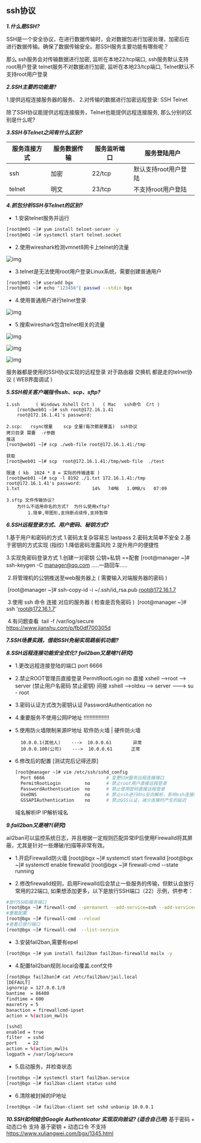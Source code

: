## ssh协议



***1.什么是SSH?***

SSH是一个安全协议，在进行数据传输时，会对数据包进行加密处理，加密后在进行数据传输。确保了数据传输安全。那SSH服务主要功能有哪些呢？

那么
ssh服务会对传输数据进行加密, 监听在本地22/tcp端口, ssh服务默认支持root用户登录
telnet服务不对数据进行加密, 监听在本地23/tcp端口, Telnet默认不支持root用户登录



***2.SSH主要的功能是?***

1.提供远程连接服务器的服务、
2.对传输的数据进行加密远程登录:
	SSH
	Telnet

除了SSH协议能提供远程连接服务，Telnet也能提供远程连接服务, 那么分别的区别是什么呢?



***3.SSH与Telnet之间有什么区别?***



| 服务连接方式 | 服务数据传输 | 服务监听端口 | 服务登陆用户         |
| ------------ | ------------ | ------------ | -------------------- |
| ssh          | 加密         | 22/tcp       | 默认支持root用户登陆 |
| telnet       | 明文         | 23/tcp       | 不支持root用户登陆   |



***4.抓包分析SSH与Telnet的区别?***

- 1.安装telnet服务并运行

```bash
[root@m01 ~]# yum install telnet-server -y
[root@m01 ~]# systemctl start telnet.socket
```

- 2.使用wireshark检测vmnet8网卡上telnet的流量

![img](https://img2018.cnblogs.com/blog/1488697/201905/1488697-20190528080614855-128893226.jpg)

- 3.telnet是无法使用root用户登录Linux系统，需要创建普通用户

```bash
[root@m01 ~]# useradd bgx
[root@m01 ~]# echo "123456"| passwd --stdin bgx
```

- 4.使用普通用户进行telnet登录

![img](https://img2018.cnblogs.com/blog/1488697/201905/1488697-20190528080628416-1863083057.jpg)

- 5.搜索wireshark包含telnet相关的流量

![img](https://img2018.cnblogs.com/blog/1488697/201905/1488697-20190528080702066-301158469.jpg)

![img](https://img2018.cnblogs.com/blog/1488697/201905/1488697-20190528080718743-1264603116.jpg)

![img](https://img2018.cnblogs.com/blog/1488697/201905/1488697-20190528080727476-1560728391.jpg)

服务器都是使用的SSH协议实现的远程登录
对于路由器  交换机  都是走的telnet协议  (  WEB界面调试  )

***5.SSH相关客户端指令ssh、scp、sftp?***



	1.ssh      ( Windows Xshell Crt )   ( Mac   ssh命令  Crt )
		[root@web01 ~]# ssh root@172.16.1.41
		root@172.16.1.41's password: 
	
	2.scp:   rsync增量    scp 全量(每次都是覆盖)  ssh协议
	拷贝目录 需要  -r参数
	推送
	[root@web01 ~]# scp ./web-file root@172.16.1.41:/tmp
	
	获取
	[root@web01 ~]# scp  root@172.16.1.41:/tmp/web-file  ./test
	
	限速 ( kb  1024 * 8 = 实际的传输速率 )
	[root@web01 ~]# scp -l 8192 ./1.txt 172.16.1.41:/tmp
	root@172.16.1.41's password: 
	1.txt                           14%   74MB   1.0MB/s   07:09 
	
	3.sftp 文件传输协议?
		为什么不适用命名的方式?  为什么使用xftp?
			1.简单,带图形,支持断点续传,支持暂停
***6.SSH远程登录方式、用户密码、秘钥方式?***

1.基于用户和密码的方式
		1.密码太复杂容易忘  lastpass
		2.密码太简单不安全
2.基于密钥的方式实现		(指纹)
	1.降低密码泄露风险
	2.提升用户的便捷性
	
3.实现免密码登录方式
	1.创建一对密钥   公钥+私钥 ==配套
	[root@manager ~]# ssh-keygen -C manager@qq.com
	.....一路回车.....

​	2.将管理机的公钥推送至web服务器上   ( 需要输入对端服务器的密码  )

​	[root@manager ~]# ssh-copy-id -i ~/.ssh/id_rsa.pub root@172.16.1.7

​	3.使用 ssh 命令 连接 对应的服务器   ( 检查是否免密码  )
​	[root@manager ~]# ssh 'root@172.16.1.7'

​	4.有问题查看
​	tail -f /var/log/secure
​	https://www.jianshu.com/p/fb0df700305d	

***7.SSH场景实践，借助SSH免秘实现跳板机功能?***



***8.SSH远程连接功能安全优化? fail2ban又是啥?(研究)***

- 1.更改远程连接登陆的端口    	port 6666

- 2.禁止ROOT管理员直接登录		PermitRootLogin no
  		直接  xshell  -->root   --> server   (禁止用户名密码  禁止密钥)
  		间接  xshell  -->oldxu  --> server  ---> su - root

- 3.密码认证方式改为密钥认证		PasswordAuthentication no

- 4.重要服务不使用公网IP地址		!!!!!!!!!!!!!!!!!

- 5.使用防火墙限制来源IP地址		软件防火墙  |  硬件防火墙
  	
  		10.0.0.1(其他人)    --->  10.0.0.61		异常
  		10.0.0.100(公司)    --->  10.0.0.61	    正常

- 6.修改后的配置  [测试完后记得还原]

  ~~~bash
  [root@manager ~]# vim /etc/ssh/sshd_config
  	Port 6666                       # 变更SSH服务远程连接端口
  	PermitRootLogin         no      # 禁止root用户直接远程登录
  	PasswordAuthentication  no      # 禁止使用密码直接远程登录
  	UseDNS                  no      # 禁止ssh进行dns反向解析，影响ssh连接效率参数
  	GSSAPIAuthentication    no      # 禁止GSS认证，减少连接时产生的延迟
  ~~~

  域名解析IP 
  IP解析域名

***9.fail2ban又是啥?(研究)***		


ail2ban可以监控系统日志，并且根据一定规则匹配异常IP后使用Firewalld将其屏蔽，尤其是针对一些爆破/扫描等非常有效。

- 1.开启Firewalld防火墙
  [root@bgx ~]# systemctl start firewalld
  [root@bgx ~]# systemctl enable firewalld
  [root@bgx ~]# firewall-cmd --state
  running

- 2.修改firewalld规则，启用Firewalld后会禁止一些服务的传输，但默认会放行常用的22端口, 如果想添加更多，以下是放行SSH端口（22）示例，供参考：

~~~bash
#放行SSHD服务端口
[root@bgx ~]# firewall-cmd --permanent --add-service=ssh --add-service=http 
#重载配置
[root@bgx ~]# firewall-cmd --reload
#查看已放行端口
[root@bgx ~]# firewall-cmd  --list-service
~~~

- 3.安装fail2ban,需要有epel

~~~~bash
[root@bgx ~]# yum install fail2ban fail2ban-firewalld mailx -y
~~~~

- 4.配置fail2ban规则.local会覆盖.conf文件

~~~bash
[root@bgx fail2ban]# cat /etc/fail2ban/jail.local
[DEFAULT]
ignoreip = 127.0.0.1/8
bantime  = 86400
findtime = 600
maxretry = 5
banaction = firewallcmd-ipset
action = %(action_mwl)s

[sshd]
enabled = true
filter  = sshd
port    = 22
action = %(action_mwl)s
logpath = /var/log/secure
~~~



- 5.启动服务，并检查状态

~~~bash
[root@bgx ~]# systemctl start fail2ban.service
[root@bgx ~]# fail2ban-client status sshd
~~~





- 6.清除被封掉的IP地址

~~~bash
[root@bgx ~]# fail2ban-client set sshd unbanip 10.0.0.1
~~~



***10.SSH如何结合Google Authenticator 实现双向验证?  (适合自己用)***
	基于密码 + 动态口令		支持
	基于密钥 + 动态口令		不支持
	https://www.xuliangwei.com/bgx/1345.html


​	









​	
​	
​	